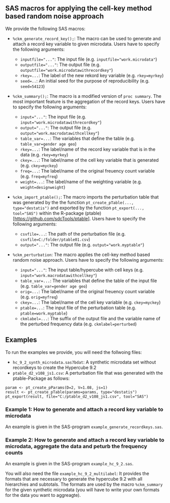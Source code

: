 

## SAS macros for applying the cell-key method based random noise approach

We provide the following SAS macros:

- `%ckm_generate_record_key();`: The macro can be used to generate and attach a record key variable to given microdata. Users have to specify the following arguments:
    + `inputfile="..."`: The input file (e.g. `inputfile="work.microdata"`)
    + `outputfile="..."`: The output file (e.g. `outputfile="work.microdatawithrecordkey"`)
    + `rkey=...`: The label of the new rekord key variable (e.g. `rkey=myrkey`)
    + `seed=..`: An initial seed for the purpose of reproducibility (e.g. `seed=54123`)

- `%ckm_summary();`: The macro is a modified version of `proc summary`. The most important feature is the aggregation of the record keys. Users have to specify the following arguments:
    + `input="..."`: The input file (e.g. `input="work.microdatawithrecordkey"`)
    + `output="..."`: The output file (e.g. `output="work.macrodatawithcellkey"`)
    + `table_var=...`: The variables that define the table (e.g. `table_var=gender age geo`)
    + `rkey=...`: The label/name of the record key variable that is in the data (e.g. `rkey=myrkey`)
    + `ckey=...`: The label/name of the cell key variable that is generated (e.g. `ckey=myckey`)
    + `freq=...`: The label/name of the original freuency count variable (e.g. `freq=myfreq`)
    + `weight=...`: The label/name of the weighting variable (e.g. `weight=designweight`)

- `%ckm_import_ptable();`: The macro imports the perturbation table that was generated by the the function `pt_create_pTable(..., type="destatis")` and exported by the function `pt_export(..., tool="SAS")` within the R-package (ptable)[https://github.com/sdcTools/ptable]. Users have to specify the following arguments:
    + `csvfile=...`: The path of the perturbation file (e.g. `csvfile=C:/folder/ptable01.csv`)
    + `output="..."`: The output file (e.g. `output="work.myptable"`)
    
- `%ckm_perturbation`: The macro applies the cell-key method based random noise approach. Users have to specify the following arguments:
    + `input="..."`: The input table/hypercube with cell keys (e.g. `input="work.macrodatawithcellkey"`)
    + `table_var=...`: The variables that define the table of the input file (e.g. `table_var=gender age geo`)
    + `orig=...`: The label/name of the original freuency count variable (e.g. `orig=myfreq`)
    + `ckey=...`: The label/name of the cell key variable (e.g. `ckey=myckey`)
    + `ptable=...`: The input file of the perturbation table (e.g. `ptable=work.myptable`)
    + `ckmlabel=...`: The suffix of the output file and the variable name of the perturbed frequency data (e.g. `ckmlabel=perturbed`)


## Examples 

To run the examples we provide, you will need the follwoing files:

- `hc_9_2_synth_microdata.sas7bdat`: A synthetic microdata set without recordkeys to create the Hypercube 9.2
- `ptable_d2_v108_js1.csv`: A perturbation file that was generated with the ptable-Package as follows: 
```
param <- pt_create_pParams(D=2, V=1.08, js=1)
result <- pt_create_pTable(params=params, type="destatis")
pt_export(result, file="C:/ptable_d2_v108_js1.csv", tool="SAS")
```


### Example 1: How to generate and attach a record key variable to microdata

An example is given in the SAS-program `example_generate_recordkeys.sas`.


### Example 2: How to generate and attach a record key variable to microdata, aggregate the data and peturb the frequency counts

An example is given in the SAS-program `example_hc_9_2.sas`. 

You will also need the file `example_hc_9_2_multilabel`: It provides the formats that are necessary to generate the hypercube 9.2 with all hierarchies and subtotals. The formats are used by the macro `%ckm_summary` for the given synthetic microdata (you will have to write your own formats for the data you want to aggreagte).
